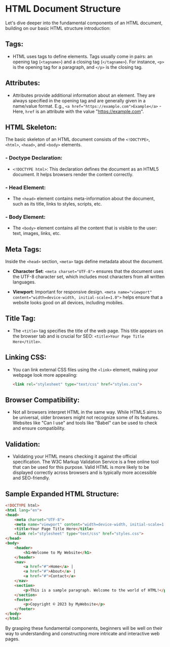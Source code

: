 # **HTML Document Structure**

Let's dive deeper into the fundamental components of an HTML document, building on our basic HTML structure introduction:

## **Tags:**
- HTML uses tags to define elements. Tags usually come in pairs: an opening tag (`<tagname>`) and a closing tag (`</tagname>`). For instance, `<p>` is the opening tag for a paragraph, and `</p>` is the closing tag.

## **Attributes:**
- Attributes provide additional information about an element. They are always specified in the opening tag and are generally given in a name/value format. E.g., `<a href="https://example.com">Example</a>` - Here, `href` is an attribute with the value "https://example.com".

## **HTML Skeleton:**

The basic skeleton of an HTML document consists of the `<!DOCTYPE>`, `<html>`, `<head>`, and `<body>` elements.

### **- Doctype Declaration:**
- `<!DOCTYPE html>`: This declaration defines the document as an HTML5 document. It helps browsers render the content correctly.

### **- Head Element:**
- The `<head>` element contains meta-information about the document, such as its title, links to styles, scripts, etc.

### **- Body Element:**
- The `<body>` element contains all the content that is visible to the user: text, images, links, etc.

## **Meta Tags:**

Inside the `<head>` section, `<meta>` tags define metadata about the document.

- **Character Set**: `<meta charset="UTF-8">` ensures that the document uses the UTF-8 character set, which includes most characters from all written languages.

- **Viewport**: Important for responsive design. `<meta name="viewport" content="width=device-width, initial-scale=1.0">` helps ensure that a website looks good on all devices, including mobiles.

## **Title Tag:**
- The `<title>` tag specifies the title of the web page. This title appears on the browser tab and is crucial for SEO: `<title>Your Page Title Here</title>`.

## **Linking CSS:**
- You can link external CSS files using the `<link>` element, making your webpage look more appealing: 
  ```html
  <link rel="stylesheet" type="text/css" href="styles.css">
  ```

## **Browser Compatibility:**
- Not all browsers interpret HTML in the same way. While HTML5 aims to be universal, older browsers might not recognize some of its features. Websites like "Can I use" and tools like "Babel" can be used to check and ensure compatibility.

## **Validation:**
- Validating your HTML means checking it against the official specification. The W3C Markup Validation Service is a free online tool that can be used for this purpose. Valid HTML is more likely to be displayed correctly across browsers and is typically more accessible and SEO-friendly.

## **Sample Expanded HTML Structure:**

```html
<!DOCTYPE html>
<html lang="en">
<head>
    <meta charset="UTF-8">
    <meta name="viewport" content="width=device-width, initial-scale=1.0">
    <title>Your Page Title Here</title>
    <link rel="stylesheet" type="text/css" href="styles.css">
</head>
<body>
    <header>
        <h1>Welcome to My Website</h1>
    </header>
    <nav>
        <a href="#">Home</a> | 
        <a href="#">About</a> | 
        <a href="#">Contact</a>
    </nav>
    <section>
        <p>This is a sample paragraph. Welcome to the world of HTML!</p>
    </section>
    <footer>
        <p>Copyright © 2023 by MyWebsite</p>
    </footer>
</body>
</html>
```

By grasping these fundamental components, beginners will be well on their way to understanding and constructing more intricate and interactive web pages.